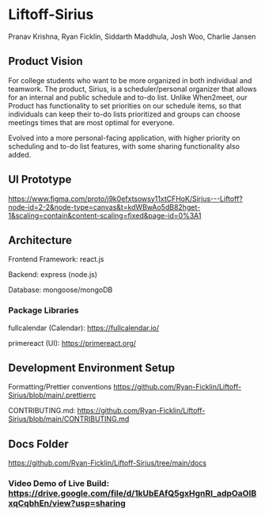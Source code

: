 # Liftoff-Sirius

Pranav Krishna, Ryan Ficklin, Siddarth Maddhula, Josh Woo, Charlie Jansen

## Product Vision

For college students who want to be more organized in both individual and teamwork. The product, Sirius, is a scheduler/personal organizer that allows for an internal and public schedule and to-do list. Unlike When2meet, our Product has functionality to set priorities on our schedule items, so that individuals can keep their to-do lists prioritized and groups can choose meetings times that are most optimal for everyone.

Evolved into a more personal-facing application, with higher priority on scheduling and to-do list features, with some sharing functionality also added.

## UI Prototype

https://www.figma.com/proto/j9k0efxtsowsy11xtCFHoK/Sirius---Liftoff?node-id=2-2&node-type=canvas&t=kdWBwAo5dB82hget-1&scaling=contain&content-scaling=fixed&page-id=0%3A1

## Architecture

Frontend Framework: react.js

Backend: express (node.js)

Database: mongoose/mongoDB

### Package Libraries
fullcalendar (Calendar): https://fullcalendar.io/

primereact (UI): https://primereact.org/
 
## Development Environment Setup
Formatting/Prettier conventions
https://github.com/Ryan-Ficklin/Liftoff-Sirius/blob/main/.prettierrc

CONTRIBUTING.md: https://github.com/Ryan-Ficklin/Liftoff-Sirius/blob/main/CONTRIBUTING.md

## Docs Folder
https://github.com/Ryan-Ficklin/Liftoff-Sirius/tree/main/docs


### Video Demo of Live Build: https://drive.google.com/file/d/1kUbEAfQ5gxHgnRI_adpOaOlBxqCqbhEn/view?usp=sharing
